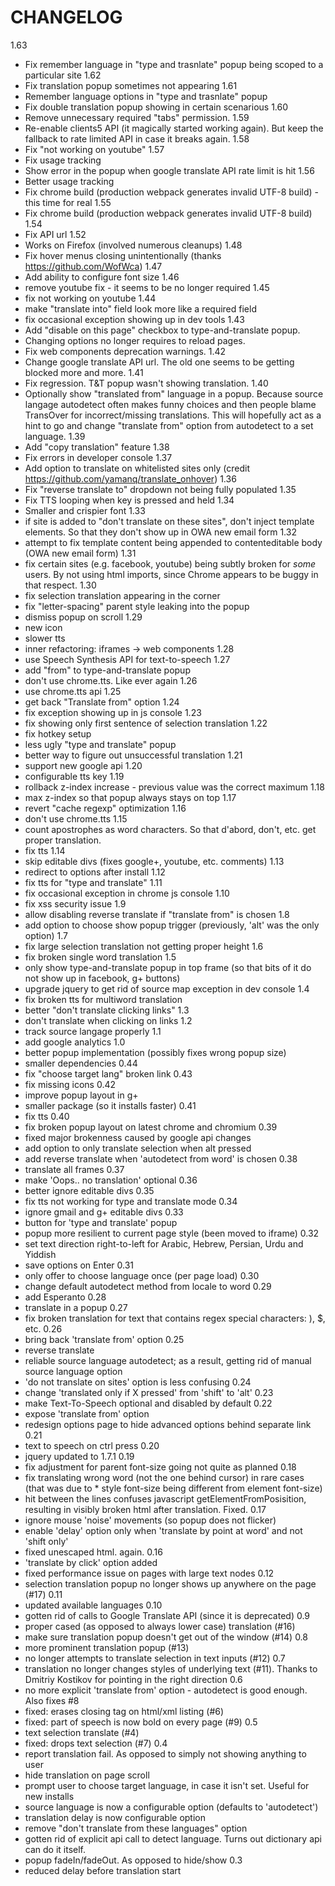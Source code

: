 # CHANGELOG

1.63
  * Fix remember language in "type and trasnlate" popup being scoped to a particular site
1.62
  * Fix translation popup sometimes not appearing
1.61
  * Remember language options in "type and trasnlate" popup
  * Fix double translation popup showing in certain scenarious
1.60
  * Remove unnecessary required "tabs" permission.
1.59
  * Re-enable clients5 API (it magically started working again). But keep the fallback to rate limited API in case it breaks again.
1.58
  * Fix "not working on youtube"
1.57
  * Fix usage tracking
  * Show error in the popup when google translate API rate limit is hit
1.56
  * Better usage tracking
  * Fix chrome build (production webpack generates invalid UTF-8 build) - this time for real
1.55
  * Fix chrome build (production webpack generates invalid UTF-8 build)
1.54
  * Fix API url
1.52
  * Works on Firefox (involved numerous cleanups)
1.48
  * Fix hover menus closing unintentionally (thanks https://github.com/WofWca)
1.47
  * Add ability to configure font size
1.46
  * remove youtube fix - it seems to be no longer required
1.45
  * fix not working on youtube
1.44
  * make "translate into" field look more like a required field
  * fix occasional exception showing up in dev tools
1.43
  * Add "disable on this page" checkbox to type-and-translate popup.
  * Changing options no longer requires to reload pages.
  * Fix web components deprecation warnings.
1.42
  * Change google translate API url. The old one seems to be getting blocked more and more.
1.41
  * Fix regression. T&T popup wasn't showing translation.
1.40
  * Optionally show "translated from" language in a popup. Because source langage autodetect often makes funny choices and then people blame TransOver for incorrect/missing translations. This will hopefully act as a hint to go and change "translate from" option from autodetect to a set language.
1.39
  * Add "copy translation" feature
1.38
  * Fix errors in developer console
1.37
  * Add option to translate on whitelisted sites only (credit https://github.com/yamanq/translate_onhover)
1.36
  * Fix "reverse translate to" dropdown not being fully populated
1.35
  * Fix TTS looping when key is pressed and held
1.34
  * Smaller and crispier font
1.33
  * if site is added to "don't translate on these sites", don't inject template elements. So that they don't show up in OWA new email form
1.32
  * attempt to fix template content being appended to contenteditable body (OWA new email form)
1.31
  * fix certain sites (e.g. facebook, youtube) being subtly broken for _some_ users. By not using html imports, since Chrome appears to be buggy in that respect.
1.30
  * fix selection translation appearing in the corner
  * fix "letter-spacing" parent style leaking into the popup
  * dismiss popup on scroll
1.29
  * new icon
  * slower tts
  * inner refactoring: iframes -> web components
1.28
  * use Speech Synthesis API for text-to-speech
1.27
  * add "from" to type-and-translate popup
  * don't use chrome.tts. Like ever again
1.26
  * use chrome.tts api
1.25
  * get back "Translate from" option
1.24
  * fix exception showing up in js console
1.23
  * fix showing only first sentence of selection translation
1.22
  * fix hotkey setup
  * less ugly "type and translate" popup
  * better way to figure out unsuccessful translation
1.21
  * support new google api
1.20
  * configurable tts key
1.19
  * rollback z-index increase - previous value was the correct maximum
1.18
  * max z-index so that popup always stays on top
1.17
  * revert "cache regexp" optimization
1.16
  * don't use chrome.tts
1.15
  * count apostrophes as word characters. So that d'abord, don't, etc. get proper translation.
  * fix tts
1.14
  * skip editable divs (fixes google+, youtube, etc. comments)
1.13
  * redirect to options after install
1.12
  * fix tts for "type and translate"
1.11
  * fix occasional exception in chrome js console
1.10
  * fix xss security issue
1.9
  * allow disabling reverse translate if "translate from" is chosen
1.8
  * add option to choose show popup trigger (previously, 'alt' was the only option)
1.7
  * fix large selection translation not getting proper height
1.6
  * fix broken single word translation
1.5
  * only show type-and-translate popup in top frame (so that bits of it do not show up in facebook, g+ buttons)
  * upgrade jquery to get rid of source map exception in dev console
1.4
  * fix broken tts for multiword translation
  * better "don't translate clicking links"
1.3
  * don't translate when clicking on links
1.2
  * track source langage properly
1.1
  * add google analytics
1.0
  * better popup implementation (possibly fixes wrong popup size)
  * smaller dependencies
0.44
  * fix "choose target lang" broken link
0.43
  * fix missing icons
0.42
  * improve popup layout in g+
  * smaller package (so it installs faster)
0.41
  * fix tts
0.40
  * fix broken popup layout on latest chrome and chromium
0.39
  * fixed major brokenness caused by google api changes
  * add option to only translate selection when alt pressed
  * add reverse translate when 'autodetect from word' is chosen
0.38
  * translate all frames
0.37
  * make 'Oops.. no translation' optional
0.36
  * better ignore editable divs
0.35
  * fix tts not working for type and translate mode
0.34
  * ignore gmail and g+ editable divs
0.33
  * button for 'type and translate' popup
  * popup more resilient to current page style (been moved to iframe)
0.32
  * set text direction right-to-left for Arabic, Hebrew, Persian, Urdu and Yiddish
  * save options on Enter
0.31
  * only offer to choose language once (per page load)
0.30
  * change default autodetect method from locale to word
0.29
  * add Esperanto
0.28
  * translate in a popup
0.27
  * fix broken translation for text that contains regex special characters: ), $, etc.
0.26
  * bring back 'translate from' option
0.25
  * reverse translate
  * reliable source language autodetect; as a result, getting rid of manual source language option
  * 'do not translate on sites' option is less confusing
0.24
  * change 'translated only if X pressed' from 'shift' to 'alt'
0.23
  * make Text-To-Speech optional and disabled by default
0.22
  * expose 'translate from' option
  * redesign options page to hide advanced options behind separate link
0.21
  * text to speech on ctrl press
0.20
  * jquery updated to 1.7.1
0.19
  * fix adjustment for parent font-size going not quite as planned
0.18
  * fix translating wrong word (not the one behind cursor) in rare cases (that was due to * style font-size being different from element font-size)
  * hit between the lines confuses javascript getElementFromPosisition, resulting in visibly broken html after translation. Fixed.
0.17
  * ignore mouse 'noise' movements (so popup does not flicker)
  * enable 'delay' option only when 'translate by point at word' and not 'shift only'
  * fixed unescaped html. again.
0.16
  * 'translate by click' option added
  * fixed performance issue on pages with large text nodes
0.12
  * selection translation popup no longer shows up anywhere on the page (#17)
0.11
  * updated available languages
0.10
  * gotten rid of calls to Google Translate API (since it is deprecated)
0.9
  * proper cased (as opposed to always lower case) translation (#16)
  * make sure translation popup doesn't get out of the window (#14)
0.8
  * more prominent translation popup (#13)
  * no longer attempts to translate selection in text inputs (#12)
0.7
  * translation no longer changes styles of underlying text (#11). Thanks to Dmitriy Kostikov for pointing in the right direction
0.6
  * no more explicit 'translate from' option - autodetect is good enough. Also fixes #8
  * fixed: erases closing tag on html/xml listing (#6)
  * fixed: part of speech is now bold on every page (#9)
0.5
  * text selection translate (#4)
  * fixed: drops text selection (#7)
0.4
  * report translation fail. As opposed to simply not showing anything to user
  * hide translation on page scroll
  * prompt user to choose target language, in case it isn't set. Useful for new installs
  * source language is now a configurable option (defaults to 'autodetect')
  * translation delay is now configurable option
  * remove "don't translate from these languages" option
  * gotten rid of explicit api call to detect language. Turns out dictionary api can do it itself.
  * popup fadeIn/fadeOut. As opposed to hide/show
0.3
  * reduced delay before translation start
